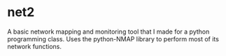 # net2
A basic network mapping and monitoring tool that I made for a python programming class.
Uses the python-NMAP library to perform most of its network functions.
